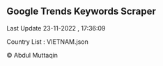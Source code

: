 

## Google Trends Keywords Scraper 
 
Last Update 23-11-2022 , 17:36:09

Country List :
VIETNAM.json



© Abdul Muttaqin 
